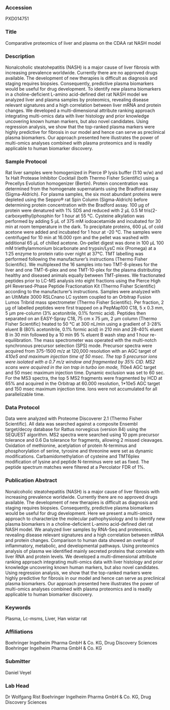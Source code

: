 ### Accession
PXD014751

### Title
Comparative proteomics of liver and plasma on the CDAA rat NASH model

### Description
Nonalcoholic steatohepatitis (NASH) is a major cause of liver fibrosis with increasing prevalence worldwide. Currently there are no approved drugs available. The development of new therapies is difficult as diagnosis and staging requires biopsies. Consequently, predictive plasma biomarkers would be useful for drug development. To identify new plasma biomarkers in a choline-deficient L-amino acid-defined diet rat NASH model we analyzed liver and plasma samples by proteomics, revealing disease relevant signatures and a high correlation between liver mRNA and protein changes. We developed a multi-dimensional attribute ranking approach integrating multi-omics data with liver histology and prior knowledge uncovering known human markers, but also novel candidates. Using regression analysis, we show that the top-ranked plasma markers were highly predictive for fibrosis in our model and hence can serve as preclinical plasma biomarkers. Our approach presented here illustrates the power of multi-omics analyses combined with plasma proteomics and is readily applicable to human biomarker discovery.

### Sample Protocol
Rat liver samples were homogenized in Pierce IP lysis buffer (1:10 w/w) and 1x Halt Protease Inhibitor Cocktail (both Thermo Fisher Scientific) using a Precellys Evolution homogenizer (Bertin). Protein concentration was determined from the homogenate supernatants using the Bradford assay (Sigma-Aldrich). For plasma samples, the six most abundant proteins were depleted using the Seppro® rat Spin Column (Sigma-Aldrich) before determining protein concentration with the Bradford assay. 100 µg of protein were denatured with 1% SDS and reduced with 2 µL 0.5 M tris(2-carboxyethyl)phosphin for 1 hour at 55 °C. Cysteine alkylation was performed by adding 5 µL of 375 mM iodoacetamide and incubated for 30 min at room temperature in the dark. To precipitate proteins, 600 µL of cold acetone were added and incubated for 1 hour at -20 °C. The samples were centrifuged for 10 min at 16.000 rpm and the pellet was washed with additional 65 µL of chilled acetone. On-pellet digest was done in 100 µL 100 mM triethylammonium bicarbonate and trypsin/LysC mix (Promega) at a 1:25 enzyme to protein ratio over night at 37°C. TMT labelling was performed following the manufacturer’s instructions (Thermo Fisher Scientific). We multiplexed the 16 samples into two TMT-8-plexes for the liver and one TMT-6-plex and one TMT-10-plex for the plasma distributing healthy and diseased animals equally between TMT-plexes. We fractionated peptides prior to LC-MS analysis into eight fractions using the Pierce High pH Reversed-Phase Peptide Fractionation Kit (Thermo Fisher Scientific) according to the manufacturer’s instructions. Samples were analyzed with an UltiMate 3000 RSLCnano LC system coupled to an Orbitrap Fusion Lumos Tribrid mass spectrometer (Thermo Fisher Scientific). Per fraction, 2 µg of labelled peptides were first trapped on a PepMap100 C18, 5 x 0.3 mm, 5 µm pre-column (3% acetonitrile, 0.1% formic acid). Peptides then separated on an EASY-Spray C18, 75 cm x 75 µm, 2 µm column (Thermo Fisher Scientific) heated to 50 °C at 300 nL/min using a gradient of 3-28% eluent B (80% acetonitrile, 0.1% formic acid) in 210 min and 28-40% eluent B in 30 min followed by a 10 min 95 % eluent B wash step and 1 hour re-equilibration. The mass spectrometer was operated with the multi-notch synchronous precursor selection (SPS) mode. Precursor spectra were acquired from 375-1500 m/z at 120,000 resolution with an AGC target of 4*10e5 and maximum injection time of 50 msec. The top 5 precursor ions were isolated with a 0.7 m/z window and fragmented by 35% CID. MS2 scans were acquired in the ion trap in turbo ion mode, 1*10e4 AGC target and 50 msec maximum injection time. Dynamic exclusion was set to 60 sec. For the MS3 spectra, the top 5 MS2 fragments were fragmented by HCD at 65% and acquired in the Orbitrap at 60.000 resolution, 1*10e5 AGC target and 150 msec maximum injection time. Ions were not accumulated for all parallelizable time.

### Data Protocol
Data were analyzed with Proteome Discoverer 2.1 (Thermo Fisher Scientific). All data was searched against a composite Ensembl target/decoy database for Rattus norvegicus (version 84) using the SEQUEST algorithm. MS2 spectra were searched using 10 ppm precursor tolerance and 0.6 Da tolerance for fragments, allowing 2 missed cleavages. Oxidation of methionine, acetylation of protein N-terminus and phosphorylation of serine, tyrosine and threonine were set as dynamic modifications. Carbamidomethylation of cysteine and TMT6plex modification of lysine and peptide N-terminus were set as fixed. The peptide spectrum matches were filtered at a Percolator FDR of 1%.

### Publication Abstract
Nonalcoholic steatohepatitis (NASH) is a major cause of liver fibrosis with increasing prevalence worldwide. Currently there are no approved drugs available. The development of new therapies is difficult as diagnosis and staging requires biopsies. Consequently, predictive plasma biomarkers would be useful for drug development. Here we present a multi-omics approach to characterize the molecular pathophysiology and to identify new plasma biomarkers in a choline-deficient L-amino acid-defined diet rat NASH model. We analyzed liver samples by RNA-Seq and proteomics, revealing disease relevant signatures and a high correlation between mRNA and protein changes. Comparison to human data showed an overlap of inflammatory, metabolic, and developmental pathways. Using proteomics analysis of plasma we identified mainly secreted proteins that correlate with liver RNA and protein levels. We developed a multi-dimensional attribute ranking approach integrating multi-omics data with liver histology and prior knowledge uncovering known human markers, but also novel candidates. Using regression analysis, we show that the top-ranked markers were highly predictive for fibrosis in our model and hence can serve as preclinical plasma biomarkers. Our approach presented here illustrates the power of multi-omics analyses combined with plasma proteomics and is readily applicable to human biomarker discovery.

### Keywords
Plasma, Lc-msms, Liver, Han wistar rat

### Affiliations
Boehringer Ingelheim Pharma GmbH & Co. KG, Drug Discovery Sciences
Boehringer Ingelheim Pharma GmbH & Co. KG

### Submitter
Daniel Veyel

### Lab Head
Dr Wolfgang Rist
Boehringer Ingelheim Pharma GmbH & Co. KG, Drug Discovery Sciences


